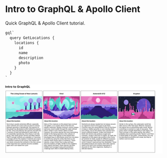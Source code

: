 # Intro to GraphQL & Apollo Client

Quick GraphQL & Apollo Client tutorial.

```
gql`
  query GetLocations {
    locations {
      id
      name
      description
      photo
    }
  }
`
```

![main readme image](src/main-image.png)
